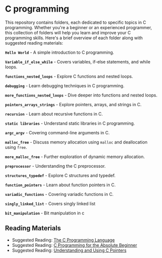 # C programming

This repository contains folders, each dedicated to specific topics in C programming. Whether you're a beginner or an experienced programmer, this collection of folders will help you learn and improve your C programming skills. Here's a brief overview of each folder along with suggested reading materials:

**`Hello World`** - A simple introduction to C programming.

**`Variable_if_else_while`** - Covers variables, if-else statements, and while loops.

**`functions_nested_loops`** - Explore C functions and nested loops.

**`debugging`** - Learn debugging techniques in C programming.

**`more_functions_nested_loops`** - Dive deeper into functions and nested loops.

**`pointers_arrays_strings`** - Explore pointers, arrays, and strings in C.

**`recursion`** - Learn about recursive functions in C.

**`static libraries`** - Understand static libraries in C programming.

**`argc_argv`** - Covering command-line arguments in C.

**`malloc_free`** - Discuss memory allocation using `malloc` and deallocation using `free`.

**`more_malloc_free`** - Further exploration of dynamic memory allocation.

**`preprocessor`** - Understanding the C preprocessor.

**`structures_typedef`** - Explore C structures and typedef.

**`function_pointers`** - Learn about function pointers in C.

**`variadic_functions`** - Covering variadic functions in C.

**`singly_linked_list`** - Covers singly linked list

**`bit_manipulation`** - Bit manipulation in c

## Reading Materials
- Suggested Reading: [The C Programming Language](https://www.goodreads.com/en/book/show/515601.The_C_Programming_Language)
- Suggested Reading: [C Programming for the Absolute Beginner](https://www.goodreads.com/en/book/show/414507.C_Programming_for_the_Absolute_Beginner)
- Suggested Reading: [Understanding and Using C Pointers](https://www.goodreads.com/en/book/show/14054868-understanding-and-using-c-pointers)

